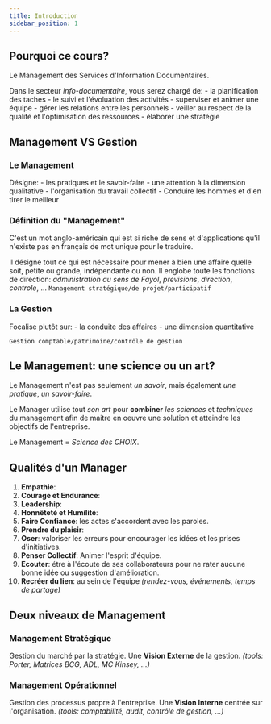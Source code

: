 ```yaml
---
title: Introduction
sidebar_position: 1
---
```


## Pourquoi ce cours?
Le Management des Services d'Information Documentaires.

Dans le secteur _info-documentaire_, vous serez chargé de:
    - la planification des taches
    - le suivi et l'évoluation des activités
    - superviser et animer une équipe
    - gérer les relations entre les personnels
    - veiller au respect de la qualité et l'optimisation des ressources
    - élaborer une stratégie

## Management VS Gestion
### Le Management
Désigne:
    - les pratiques et le savoir-faire
    - une attention à la dimension qualitative
    - l'organisation du travail collectif
    - Conduire les hommes et d'en tirer le meilleur
### Définition du "Management"
C'est un mot anglo-américain qui est si riche de sens et d'applications qu'il n'existe pas en français de mot unique pour le traduire.

Il désigne tout ce qui est nécessaire pour mener à bien une affaire quelle soit, petite ou grande, indépendante ou non. Il englobe toute les fonctions de direction: _administration au sens de Fayol_, _prévisions_, _direction_, _controle_, ...
`Management stratégique/de projet/participatif`
### La Gestion
Focalise plutôt sur:
    - la conduite des affaires
    - une dimension quantitative

`Gestion comptable/patrimoine/contrôle de gestion`

## Le Management: une science ou un art?
Le Management n'est pas seulement _un savoir_, mais également _une pratique_, _un savoir-faire_.

Le Manager utilise tout _son art_ pour **combiner** _les sciences_ et _techniques_ du management afin de maitre en oeuvre une solution et atteindre les objectifs de l'entreprise.

Le Management = _*Science des CHOIX*_.

## Qualités d'un Manager
1. **Empathie**:
2. **Courage et Endurance**:
3. **Leadership**:
4. **Honnêteté et Humilité**:
5. **Faire Confiance**: les actes s'accordent avec les paroles.
6. **Prendre du plaisir**:
7. **Oser**: valoriser les erreurs pour encourager les idées et les prises d'initiatives.
8. **Penser Collectif**: Animer l'esprit d'équipe.
9. **Ecouter**: étre à l'écoute de ses collaborateurs pour ne rater aucune bonne idée ou suggestion d'amélioration.
10. **Recréer du lien**: au sein de l'équipe _(rendez-vous, événements, temps de partage)_

## Deux niveaux de Management
### Management Stratégique
Gestion du marché par la stratégie.
Une **Vision Externe** de la gestion.
_(tools: Porter, Matrices BCG, ADL, MC Kinsey, ...)_
### Management Opérationnel
Gestion des processus propre à l'entreprise.
Une **Vision Interne** centrée sur l'organisation.
_(tools: comptabilité, audit, contrôle de gestion, ...)_